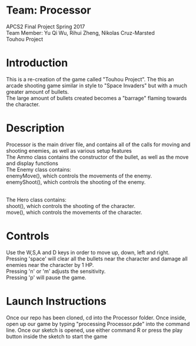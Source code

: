 # Team: Processor
APCS2 Final Project Spring 2017 <br />
Team Member: Yu Qi Wu, Rihui Zheng, Nikolas Cruz-Marsted <br />
Touhou Project <br />

# Introduction
  This is a re-creation of the game called "Touhou Project". The this an arcade shooting game similar in style to "Space Invaders" but with a much greater amount of bullets. <br />
  The large amount of bullets created becomes a "barrage" flaming towards the character. 

# Description
  Processor is the main driver file, and contains all of the calls for moving and shooting enemies, as well as various setup features<br />
  The Ammo class contains the constructor of the bullet, as well as the move and display functions<br />
  The Enemy class contains:<br />
    enemyMove(), which  controls the movements of the enemy.<br />
    enemyShoot(), which  controls the shooting of the enemy.<br /><br />
    
  The Hero class contains:<br />
    shoot(), which controls the shooting of the character.<br />
    move(), which controls the movements of the character.

# Controls
  Use the W,S,A and D keys in order to move up, down, left and right.<br />
    Pressing 'space' will clear all the bullets near the character and damage all enemies near the character by 1 HP.<br />
    Pressing 'n' or 'm' adjusts the sensitivity.<br />
    Pressing 'p' will pause the game.

# Launch Instructions
  Once our repo has been cloned, cd into the Processor folder. Once inside, open up our game by typing "processing Processor.pde" into the command line. Once our sketch is opened, use either command R or press the play button inside the sketch to start the game
